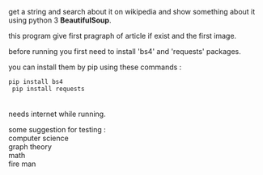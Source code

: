 get a string and search about it on wikipedia and show something about it using python 3 <strong>BeautifulSoup</strong>.

this program give first pragraph of article if exist and the first image.

before running you first need to install 'bs4' and 'requests' packages.

you can install them by pip using these commands : 

<code>pip install bs4
</code>
<br>
<code>
pip install requests
</code>
<br><br>
needs internet while running.

some suggestion for testing :
<br>
computer science
<br>
graph theory
<br>
math
<br>
fire man
<br>
	
